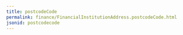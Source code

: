 ```yaml
---
title: postcodeCode
permalink: finance/FinancialInstitutionAddress.postcodeCode.html
jsonid: postcodecode
---
```

